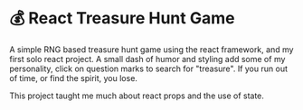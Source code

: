 # 💰 React Treasure Hunt Game

A simple RNG based treasure hunt game using the react framework, and my first solo react project. A small dash of humor and styling add some of my personality, click on question marks to search for "treasure". If you run out of time, or find the spirit, you lose. 

This project taught me much about react props and the use of state.